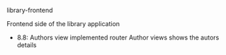 library-frontend

  Frontend side of the library application 

  - 8.8: Authors view
    implemented router
    Author views shows the autors details
